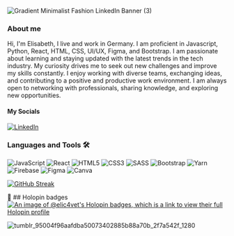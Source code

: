 ![Gradient Minimalist Fashion LinkedIn Banner (3)](https://github.com/elic4vet/elic4vet/assets/86532060/6c7edbc6-a935-4ae3-96e5-f97bce2f147e)


### About me 
 
Hi, I'm Elisabeth, I live and work in Germany. I am proficient in Javascript, Python, React, HTML, CSS, UI/UX, Figma, and Bootstrap. I am passionate about learning and staying updated with the latest trends in the tech industry. My curiosity drives me to seek out new challenges and improve my skills constantly. I enjoy working with diverse teams, exchanging ideas, and contributing to a positive and productive work environment. I am always open to networking with professionals, sharing knowledge, and exploring new opportunities. 



#### My Socials

<a href="https://www.linkedin.com/in/eerkekoglou/" target="_blank"><img src="https://img.shields.io/badge/LinkedIn-%230077B5.svg?&style=flat-square&logo=linkedin&logoColor=white" alt="LinkedIn"></a>


### Languages and Tools 🛠️

![JavaScript](https://img.shields.io/badge/javascript-%23323330.svg?style=for-the-badge&logo=javascript&logoColor=%23F7DF1E)
![React](https://img.shields.io/badge/react-%2320232a.svg?style=for-the-badge&logo=react&logoColor=%2361DAFB)
![HTML5](https://img.shields.io/badge/html5-%23E34F26.svg?style=for-the-badge&logo=html5&logoColor=white)
![CSS3](https://img.shields.io/badge/css3-%231572B6.svg?style=for-the-badge&logo=css3&logoColor=white)
![SASS](https://img.shields.io/badge/SASS-hotpink.svg?style=for-the-badge&logo=SASS&logoColor=white)
![Bootstrap](https://img.shields.io/badge/bootstrap-%238511FA.svg?style=for-the-badge&logo=bootstrap&logoColor=white)
![Yarn](https://img.shields.io/badge/yarn-%232C8EBB.svg?style=for-the-badge&logo=yarn&logoColor=white)
![Firebase](https://img.shields.io/badge/Firebase-039BE5?style=for-the-badge&logo=Firebase&logoColor=white)
![Figma](https://img.shields.io/badge/figma-%23F24E1E.svg?style=for-the-badge&logo=figma&logoColor=white)
![Canva](https://img.shields.io/badge/Canva-%2300C4CC.svg?style=for-the-badge&logo=Canva&logoColor=white)


[![GitHub Streak](https://github-readme-streak-stats-elic4vet.vercel.app?user=elic4vet)](https://git.io/streak-stats)

🏅 ## Holopin badges
[![An image of @elic4vet's Holopin badges, which is a link to view their full Holopin profile](https://holopin.me/elic4vet)](https://holopin.io/@elic4vet)
 
![tumblr_95004f96aafdba50073402885b88a70b_2f7a542f_1280](https://github.com/user-attachments/assets/373f8a6c-cbbd-423d-9d47-4416f3dea5b7)

<!---
elic4vet/elic4vet is a ✨ special ✨ repository because its `README.md` (this file) appears on your GitHub profile.
You can click the Preview link to take a look at your changes.
--->

 
